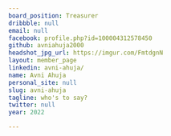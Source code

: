 ```yaml
---
board_position: Treasurer
dribbble: null
email: null
facebook: profile.php?id=100004312578450
github: avniahuja2000
headshot_jpg_url: https://imgur.com/FmtdgnN
layout: member_page
linkedin: avni-ahuja/
name: Avni Ahuja
personal_site: null
slug: avni-ahuja
tagline: who's to say?
twitter: null
year: 2022

---
```

